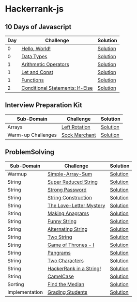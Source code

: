 # Hackerrank-js

## 10 Days of Javascript
| Day |  Challenge | Solution |
| --- |---| ---|
| 0   |[Hello, World!](https://www.hackerrank.com/challenges/js10-hello-world/problem) | [Solution](./10DaysOfJavascript/Day0/hello-world.js) |
| 0   |[Data Types](https://www.hackerrank.com/challenges/js10-data-types/problem) | [Solution](./10DaysOfJavascript/Day0/data-types.js) |
| 1   |[Arithmetic Operators](https://www.hackerrank.com/challenges/js10-arithmetic-operators/problem) | [Solution](./10DaysOfJavascript/Day1/arithmetic-operators) |
| 1   |[Let and Const](https://www.hackerrank.com/challenges/js10-let-and-const/problem) | [Solution](./10DaysOfJavascript/Day1/let-and-const.js) |
| 1   |[Functions](https://www.hackerrank.com/challenges/js10-function/problem) | [Solution](./10DaysOfJavascript/Day1/functions.js) |
| 2   |[Conditional Statements: If-Else](https://www.hackerrank.com/challenges/js10-if-else/problem) | [Solution](./10DaysOfJavascript/Day2/conditional-statements-if-else.js) |

## Interview Preparation Kit 
| Sub-Domain |  Challenge | Solution |
| --- |---| ---|
| Arrays | [Left Rotation](https://www.hackerrank.com/challenges/ctci-array-left-rotation/problem) | [Solution](./interviewPreparationKit/arrays/left-rotation.js)|
| Warm-up Challenges | [Sock Merchant](https://www.hackerrank.com/challenges/sock-merchant/problem) | [Solution](./interviewPreparationKit/warm-up-challenges/sock-merchant.js)|
## ProblemSolving

| Sub-Domain |  Challenge | Solution |
| --- |---| ---|
| Warmup |[Simple-Array-Sum](https://www.hackerrank.com/challenges/simple-array-sum/problem) | [Solution](./ProblemSolving/Warmup/simple-array-sum.js) |
| String |[Super Reduced String](https://www.hackerrank.com/challenges/reduced-string/problem) | [Solution](./ProblemSolving/String/super-reduced-string.js) |
| String |[Strong Password](https://www.hackerrank.com/challenges/strong-password/problem) | [Solution](./ProblemSolving/String/strong-password.js) |
| String |[String Construction](https://www.hackerrank.com/challenges/string-construction/problem) | [Solution](./ProblemSolving/String/string-construction.js) |
| String |[The Love-Letter Mystery](https://www.hackerrank.com/challenges/the-love-letter-mystery/problem) | [Solution](./ProblemSolving/String/the-love-letter-mystery.js) |
| String |[Making Anagrams](https://www.hackerrank.com/challenges/making-anagrams/problem) | [Solution](./ProblemSolving/String/making-anagrams.js) |
| String |[Funny String](https://www.hackerrank.com/challenges/funny-string/problem) | [Solution](./ProblemSolving/String/funny-string.js) |
| String |[Alternating String](https://www.hackerrank.com/challenges/alternating-characters/problem) | [Solution](./ProblemSolving/String/alternating-characters.js) |
| String |[Two String](https://www.hackerrank.com/challenges/two-strings/problem) | [Solution](./ProblemSolving/String/two-strings.js) |
| String |[Game of Thrones - I](https://www.hackerrank.com/challenges/game-of-thrones/problem) | [Solution](./ProblemSolving/String/game-of-thrones-1.js) |
| String |[Pangrams](https://www.hackerrank.com/challenges/pangrams/problem) | [Solution](./ProblemSolving/String/pangrams.js) |
| String |[Two Characters](https://www.hackerrank.com/challenges/two-characters/problem) | [Solution](./ProblemSolving/String/two-characters.js) |
| String |[HackerRank in a String!](https://www.hackerrank.com/challenges/hackerrank-in-a-string/problem) | [Solution](./ProblemSolving/String/hackerrank-in-a-string.js) |
| String |[CamelCase](https://www.hackerrank.com/challenges/camelcase/problem) | [Solution](./ProblemSolving/String/camelCase.js) |
| Sorting |[Find the Median](https://www.hackerrank.com/challenges/find-the-median/problem) |[Solution](./ProblemSolving/Sorting/find-the-median.js) |
| Implementation |[Grading Students](https://www.hackerrank.com/challenges/grading/problem)|[Solution](./ProblemSolving/Implementation/grading-students.js) |
